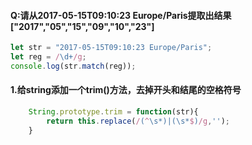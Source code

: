 #### Q:请从2017-05-15T09:10:23 Europe/Paris提取出结果["2017","05","15","09","10","23"]
```javascript
let str = "2017-05-15T09:10:23 Europe/Paris";
let reg = /\d+/g;
console.log(str.match(reg));
```
#### 1.给string添加一个trim()方法，去掉开头和结尾的空格符号
```javascript
    String.prototype.trim = function(str){
        return this.replace(/(^\s*)|(\s*$)/g,'');
    }
```